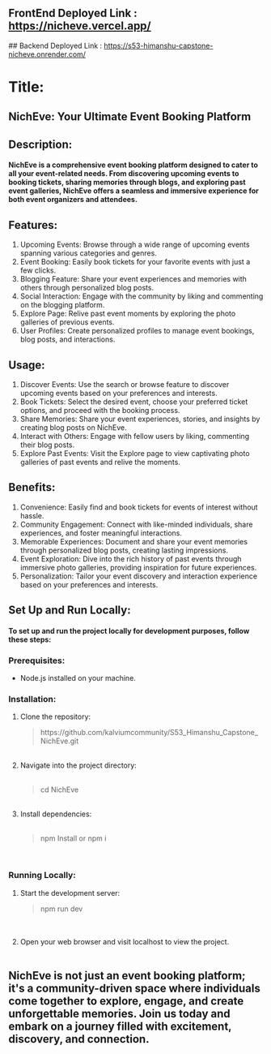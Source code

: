 
## FrontEnd Deployed Link : https://nicheve.vercel.app/ 
﻿## Backend Deployed Link : https://s53-himanshu-capstone-nicheve.onrender.com/
# Title:
## NichEve: Your Ultimate Event Booking Platform

## Description:
#### NichEve is a comprehensive event booking platform designed to cater to all your event-related needs. From discovering upcoming events to booking tickets, sharing memories through blogs, and exploring past event galleries, NichEve offers a seamless and immersive experience for both event organizers and attendees.

## Features:

1. Upcoming Events: Browse through a wide range of upcoming events spanning various categories and genres.
2. Event Booking: Easily book tickets for your favorite events with just a few clicks.
3. Blogging Feature: Share your event experiences and memories with others through personalized blog posts.
4. Social Interaction: Engage with the community by liking and commenting on the blogging platform.
5. Explore Page: Relive past event moments by exploring the photo galleries of previous events.
6. User Profiles: Create personalized profiles to manage event bookings, blog posts, and interactions.

## Usage:

1. Discover Events: Use the search or browse feature to discover upcoming events based on your preferences and interests.
2. Book Tickets: Select the desired event, choose your preferred ticket options, and proceed with the booking process.
3. Share Memories: Share your event experiences, stories, and insights by creating blog posts on NichEve.
4. Interact with Others: Engage with fellow users by liking, commenting their blog posts.
5. Explore Past Events: Visit the Explore page to view captivating photo galleries of past events and relive the moments.

## Benefits:

1. Convenience: Easily find and book tickets for events of interest without hassle.
2. Community Engagement: Connect with like-minded individuals, share experiences, and foster meaningful interactions.
3. Memorable Experiences: Document and share your event memories through personalized blog posts, creating lasting impressions.
4. Event Exploration: Dive into the rich history of past events through immersive photo galleries, providing inspiration for future experiences.
5. Personalization: Tailor your event discovery and interaction experience based on your preferences and interests.

## Set Up and Run Locally:
#### To set up and run the project locally for development purposes, follow these steps:
### Prerequisites:
- Node.js installed on your machine.
### Installation:
1. Clone the repository:
    <blockquote> https://github.com/kalviumcommunity/S53_Himanshu_Capstone_NichEve.git </blockquote></br>
2. Navigate into the project directory:</br></br>
    <blockquote> cd NichEve </blockquote></br>
3. Install dependencies:</br></br>
    <blockquote> npm Install or npm i </blockquote></br>
  
### Running Locally:
1. Start the development server:</br>
    <blockquote> npm run dev </blockquote></br></br>
2. Open your web browser and visit localhost to view the project. </br></br>

## NichEve is not just an event booking platform; it's a community-driven space where individuals come together to explore, engage, and create unforgettable memories. Join us today and embark on a journey filled with excitement, discovery, and connection.

